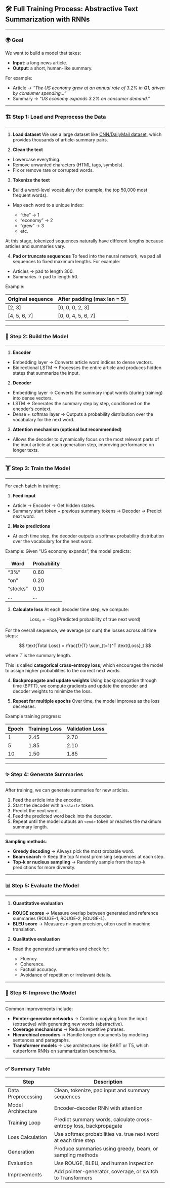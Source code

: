 ## 🛠 **Full Training Process: Abstractive Text Summarization with RNNs**

---

### 🌍 **Goal**

We want to build a model that takes:

* **Input**: a long news article.
* **Output**: a short, human-like summary.

For example:

* Article → *“The US economy grew at an annual rate of 3.2% in Q1, driven by consumer spending…”*
* Summary → *“US economy expands 3.2% on consumer demand.”*

---

### 🏗 **Step 1: Load and Preprocess the Data**

---

1. **Load dataset**
   We use a large dataset like [CNN/DailyMail dataset](https://huggingface.co/datasets/cnn_dailymail), which provides thousands of article-summary pairs.

2. **Clean the text**

* Lowercase everything.
* Remove unwanted characters (HTML tags, symbols).
* Fix or remove rare or corrupted words.

3. **Tokenize the text**

* Build a word-level vocabulary (for example, the top 50,000 most frequent words).
* Map each word to a unique index:

  * “the” → 1
  * “economy” → 2
  * “grew” → 3
  * etc.

At this stage, tokenized sequences naturally have different lengths because articles and summaries vary.

4. **Pad or truncate sequences**
   To feed into the neural network, we pad all sequences to fixed maximum lengths.
   For example:

* Articles → pad to length 300.
* Summaries → pad to length 50.

Example:

| Original sequence | After padding (max len = 5) |
| ----------------- | --------------------------- |
| \[2, 3]           | \[0, 0, 0, 2, 3]            |
| \[4, 5, 6, 7]     | \[0, 0, 4, 5, 6, 7]         |

---

### 🧠 **Step 2: Build the Model**

---

1. **Encoder**

* Embedding layer → Converts article word indices to dense vectors.
* Bidirectional LSTM → Processes the entire article and produces hidden states that summarize the input.

2. **Decoder**

* Embedding layer → Converts the summary input words (during training) into dense vectors.
* LSTM → Generates the summary step by step, conditioned on the encoder’s context.
* Dense + softmax layer → Outputs a probability distribution over the vocabulary for the next word.

3. **Attention mechanism (optional but recommended)**

* Allows the decoder to dynamically focus on the most relevant parts of the input article at each generation step, improving performance on longer texts.

---

### 🏋️ **Step 3: Train the Model**

---

For each batch in training:

1. **Feed input**

* Article → Encoder → Get hidden states.
* Summary start token + previous summary tokens → Decoder → Predict next word.

2. **Make predictions**

* At each time step, the decoder outputs a softmax probability distribution over the vocabulary for the next word.

Example:
Given “US economy expands”, the model predicts:

| Word     | Probability |
| -------- | ----------- |
| “3%”     | 0.60        |
| “on”     | 0.20        |
| “stocks” | 0.10        |
| ...      | ...         |

3. **Calculate loss**
   At each decoder time step, we compute:

$$
\text{Loss}_t = -\log(\text{Predicted probability of true next word})
$$

For the overall sequence, we average (or sum) the losses across all time steps:

$$
\text{Total Loss} = \frac{1}{T} \sum_{t=1}^T \text{Loss}_t
$$

where $T$ is the summary length.

This is called **categorical cross-entropy loss**, which encourages the model to assign higher probabilities to the correct next words.

4. **Backpropagate and update weights**
   Using backpropagation through time (BPTT), we compute gradients and update the encoder and decoder weights to minimize the loss.

5. **Repeat for multiple epochs**
   Over time, the model improves as the loss decreases.

Example training progress:

| Epoch | Training Loss | Validation Loss |
| ----- | ------------- | --------------- |
| 1     | 2.45          | 2.70            |
| 5     | 1.85          | 2.10            |
| 10    | 1.50          | 1.85            |

---

### ✨ **Step 4: Generate Summaries**

---

After training, we can generate summaries for new articles.

1. Feed the article into the encoder.
2. Start the decoder with a `<start>` token.
3. Predict the next word.
4. Feed the predicted word back into the decoder.
5. Repeat until the model outputs an `<end>` token or reaches the maximum summary length.

---

**Sampling methods**:

* **Greedy decoding** → Always pick the most probable word.
* **Beam search** → Keep the top N most promising sequences at each step.
* **Top-k or nucleus sampling** → Randomly sample from the top-k predictions for more diversity.

---

### 📊 **Step 5: Evaluate the Model**

---

1. **Quantitative evaluation**

* **ROUGE scores** → Measure overlap between generated and reference summaries (ROUGE-1, ROUGE-2, ROUGE-L).
* **BLEU score** → Measures n-gram precision, often used in machine translation.

2. **Qualitative evaluation**

* Read the generated summaries and check for:

  * Fluency.
  * Coherence.
  * Factual accuracy.
  * Avoidance of repetition or irrelevant details.

---

### 🚀 **Step 6: Improve the Model**

---

Common improvements include:

* **Pointer-generator networks** → Combine copying from the input (extractive) with generating new words (abstractive).
* **Coverage mechanisms** → Reduce repetitive phrases.
* **Hierarchical encoders** → Handle longer documents by modeling sentences and paragraphs.
* **Transformer models** → Use architectures like BART or T5, which outperform RNNs on summarization benchmarks.

---

### ✅ **Summary Table**

| Step               | Description                                                        |
| ------------------ | ------------------------------------------------------------------ |
| Data Preprocessing | Clean, tokenize, pad input and summary sequences                   |
| Model Architecture | Encoder–decoder RNN with attention                                 |
| Training Loop      | Predict summary words, calculate cross-entropy loss, backpropagate |
| Loss Calculation   | Use softmax probabilities vs. true next word at each time step     |
| Generation         | Produce summaries using greedy, beam, or sampling methods          |
| Evaluation         | Use ROUGE, BLEU, and human inspection                              |
| Improvements       | Add pointer-generator, coverage, or switch to Transformers         |
